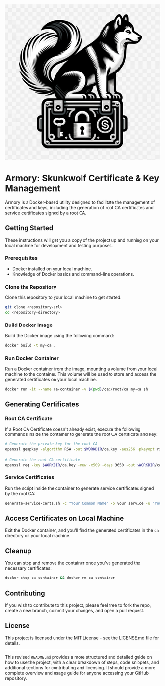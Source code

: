 ![Skunkwolf Key Management](./images/skunkwolf-keys.png)


# Armory: Skunkwolf Certificate & Key Management

Armory is a Docker-based utility designed to facilitate the management of certificates and keys, including the generation of root CA certificates and service certificates signed by a root CA.

## Getting Started

These instructions will get you a copy of the project up and running on your local machine for development and testing purposes.

### Prerequisites

- Docker installed on your local machine.
- Knowledge of Docker basics and command-line operations.

### Clone the Repository

Clone this repository to your local machine to get started.

```bash
git clone <repository-url>
cd <repository-directory>
```

### Build Docker Image

Build the Docker image using the following command:

```bash
docker build -t my-ca .
```

### Run Docker Container

Run a Docker container from the image, mounting a volume from your local machine to the container. This volume will be used to store and access the generated certificates on your local machine.

```bash
docker run -it --name ca-container -v $(pwd)/ca:/root/ca my-ca sh
```

## Generating Certificates

### Root CA Certificate

If a Root CA Certificate doesn't already exist, execute the following commands inside the container to generate the root CA certificate and key:

```bash
# Generate the private key for the root CA
openssl genpkey -algorithm RSA -out $WORKDIR/ca.key -aes256 -pkeyopt rsa_keygen_bits:4096

# Generate the root CA certificate
openssl req -key $WORKDIR/ca.key -new -x509 -days 3650 -out $WORKDIR/ca.crt -subj "/CN=Skunkwolf CA/O=Skunkwolf Corp/C=US" -extensions v3_ca -config /etc/ssl/openssl.cnf -sha256
```

### Service Certificates

Run the script inside the container to generate service certificates signed by the root CA:

```bash
generate-service-certs.sh -c "Your Common Name" -o your_service -u "Your Organizational Unit"
```

## Access Certificates on Local Machine

Exit the Docker container, and you'll find the generated certificates in the `ca` directory on your local machine.

## Cleanup

You can stop and remove the container once you've generated the necessary certificates:

```bash
docker stop ca-container && docker rm ca-container
```

## Contributing

If you wish to contribute to this project, please feel free to fork the repo, create a new branch, commit your changes, and open a pull request.

## License

This project is licensed under the MIT License - see the LICENSE.md file for details.

---

This revised `README.md` provides a more structured and detailed guide on how to use the project, with a clear breakdown of steps, code snippets, and additional sections for contributing and licensing. It should provide a more complete overview and usage guide for anyone accessing your GitHub repository.